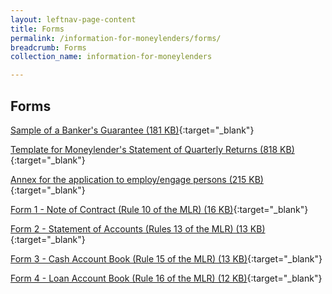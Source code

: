 ```yaml
---
layout: leftnav-page-content
title: Forms
permalink: /information-for-moneylenders/forms/
breadcrumb: Forms
collection_name: information-for-moneylenders

---
```


Forms
---
[Sample of a Banker's Guarantee (181 KB)](/files/BANKERSGUARANTEEFORMAT_01082017.pdf){:target="_blank"}

[Template for Moneylender's Statement of Quarterly Returns (818 KB)](/files/CopyofMoneylender_Returns_version2_2_14Jan2016_1.xls){:target="_blank"}

[Annex for the application to employ/engage persons (215 KB)](/files/EDC_revisedannexA_02082017.pdf){:target="_blank"}

[Form 1 - Note of Contract (Rule 10 of the MLR) (16 KB)](/files/Form1-NoteofContract(Rule10oftheMLR).docx){:target="_blank"}

[Form 2 - Statement of Accounts (Rules 13 of the MLR) (13 KB)](/files/Form2-StatementofAccounts(Rule13oftheMLR).xlsx){:target="_blank"}

[Form 3 - Cash Account Book (Rule 15 of the MLR) (13 KB)](/files/Form3-CashAccountBook(Rule15oftheMLR).docx){:target="_blank"}

[Form 4 - Loan Account Book (Rule 16 of the MLR) (12 KB)](/files/Form4-LoanAccountBook(Rule16oftheMLR).docx){:target="_blank"}
